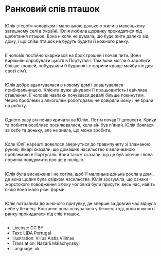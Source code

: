 # Ранковий спів пташок

##
Юлія зі своїм чоловіком і маленькою донькою жили в маленькому затишному селі в Україні. Юлія любила щоранку прокидатися під щебетання пташок. Вона ніколи не думала, що буде жити далеко від дому, і що співи пташок не будуть будити її кожного ранку.

##
Її чоловік постійно скаржився на брак грошей і почав пити. Вони вирішили спробувати щастя в Португалії. Там вони могли б заробити більше грошей, побудували б будинок і створили краще майбутнє для своєї сім’ї.

##
Юлія добре адаптувалася в новому домі і влаштувалася прибиральницею. Клієнти дуже цінували її працьовитість і ввічливе ставлення. Її чоловік навпаки почувався дедалі більше покинутим. Через проблеми з алкоголем роботодавці не довіряли йому і не брали на роботу.

##
Одного разу він почав кричати на Юлію. Потім почав її штовхати. Крики та побиття особливо посилювалися, коли він був п'яний. Юлія боялася за себе та доньку, але не знала, що може зробити.

##
Коли Юлії нарешті довелося звернутися до травмпункту зі зламаною рукою, лікарі сказали, що домашнє насильство є величезною проблемою в Португалії. Вони також сказали, що це був злочин і вона повинна повідомити про це в поліцію.

##
Юлія була виснажена і не хотіла, щоб її маленька донька росла в домі, де вона щодня була свідком насильства. Юлія зрозуміла, що ознаки жорстокого поводження з боку чоловіка були присутні весь час, навіть якщо воно мало різні форми.

##
Юлія потрапила до жіночого притулку, де вперше за довгий час відчула себе у безпеці. Востаннє вона почувалася у безпеці тоді, коли кожного ранку прокидалася під спів пташок.

##
* License: CC BY
* Text: LIDA Portugal
* Illustration: Vilius Aistis Vilimas
* Translation: Nazarii Malachynskyi
* Language: uk
